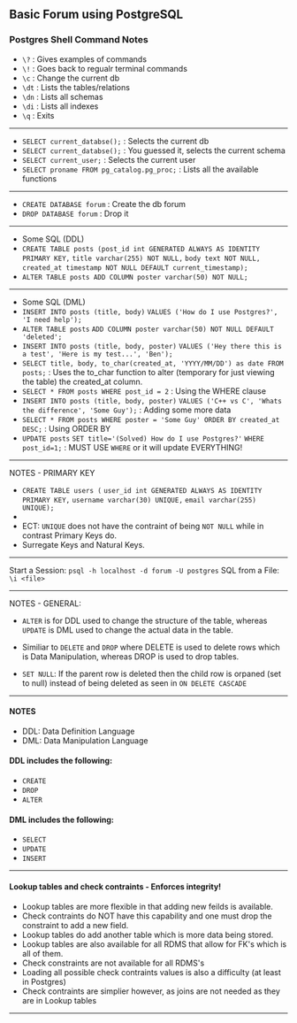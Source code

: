 ## Basic Forum using PostgreSQL

### Postgres Shell Command Notes

- `\?` : Gives examples of commands
- `\!` : Goes back to regualr terminal commands
- `\c` : Change the current db
- `\dt` : Lists the tables/relations
- `\dn` : Lists all schemas
- `\di` : Lists all indexes
- `\q` : Exits

---

- `SELECT current_databse();` : Selects the current db
- `SELECT current_databse();` : You guessed it, selects the current schema
- `SELECT current_user;` : Selects the current user
- `SELECT proname FROM pg_catalog.pg_proc;` : Lists all the available functions

---

- `CREATE DATABASE forum` : Create the db forum
- `DROP DATABASE forum` : Drop it

---

- Some SQL (DDL)
- `CREATE TABLE posts (post_id int GENERATED ALWAYS AS IDENTITY PRIMARY KEY,`
  `title varchar(255) NOT NULL,`
  `body text NOT NULL,`
  `created_at timestamp NOT NULL DEFAULT current_timestamp);`
- `ALTER TABLE posts ADD COLUMN poster varchar(50) NOT NULL;`

---

- Some SQL (DML)
- `INSERT INTO posts (title, body)`
  `VALUES ('How do I use Postgres?', 'I need help');`
- `ALTER TABLE posts`
  `ADD COLUMN poster varchar(50) NOT NULL DEFAULT 'deleted';`
- `INSERT INTO posts (title, body, poster)`
  `VALUES ('Hey there this is a test', 'Here is my test...', 'Ben');`
- `SELECT title, body, to_char(created_at, 'YYYY/MM/DD') as date FROM posts;`
  : Uses the to_char function to alter (temporary for just viewing the table) the created_at column.
- `SELECT * FROM posts WHERE post_id = 2`
  : Using the WHERE clause
- `INSERT INTO posts (title, body, poster)`
  `VALUES ('C++ vs C', 'Whats the difference', 'Some Guy');`
  : Adding some more data
- `SELECT * FROM posts WHERE poster = 'Some Guy' ORDER BY created_at DESC;`
  : Using ORDER BY
- `UPDATE posts`
  `SET title='(Solved) How do I use Postgres?'`
  `WHERE post_id=1;` : MUST USE `WHERE` or it will update EVERYTHING!

---

NOTES - PRIMARY KEY

- `CREATE TABLE users (`
  `user_id int GENERATED ALWAYS AS IDENTITY PRIMARY KEY,`
  `username varchar(30) UNIQUE,`
  `email varchar(255) UNIQUE);`
-
- ECT: `UNIQUE` does not have the contraint of being `NOT NULL` while in contrast Primary Keys do.
- Surregate Keys and Natural Keys.

---

Start a Session: `psql -h localhost -d forum -U postgres`
SQL from a File: `\i <file>`

---

NOTES - GENERAL:

- `ALTER` is for DDL used to change the structure of the table, whereas `UPDATE` is DML used to change the actual data in the table.
- Similiar to `DELETE` and `DROP` where DELETE is used to delete rows which is Data Manipulation, whereas DROP is used to drop tables.

- `SET NULL`: If the parent row is deleted then the child row is orpaned (set to null) instead of being deleted as seen in `ON DELETE CASCADE`

---

#### NOTES

- DDL: Data Definition Language 
- DML: Data Manipulation Language 

#### DDL includes the following:
- `CREATE`
- `DROP`
- `ALTER`

#### DML includes the following:
- `SELECT`
- `UPDATE`
- `INSERT`

---

#### Lookup tables and check contraints - Enforces integrity!
- Lookup tables are more flexible in that adding new feilds is available.
- Check contraints do NOT have this capability and one must drop the constraint to add a new field.
- Lookup tables do add another table which is more data being stored.
- Lookup tables are also available for all RDMS that allow for FK's which is all of them.
- Check constraints are not available for all RDMS's
- Loading all possible check contraints values is also a difficulty (at least in Postgres)
- Check contraints are simplier however, as joins are not needed as they are in Lookup tables

---







